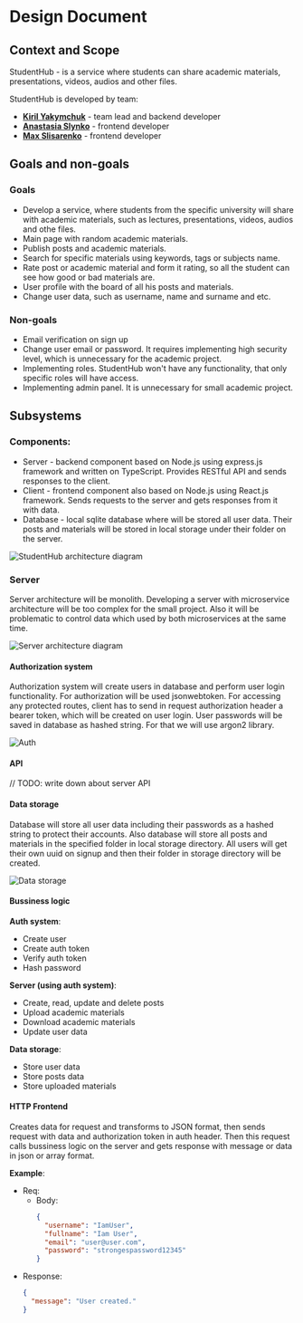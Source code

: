 # Design Document
## Context and Scope
StudentHub - is a service where students can share academic materials, presentations,
videos, audios and other files.

StudentHub is developed by team:
* **[Kiril Yakymchuk](https://github.com/stbestichhh)** - team lead and backend developer
* **[Anastasia Slynko](https://github.com/anastasia-sl)** - frontend developer
* **[Max Slisarenko](https://github.com/Cake2Rock)** - frontend developer

## Goals and non-goals
### Goals
* Develop a service, where students from the specific university will share with
academic materials, such as lectures, presentations, videos, audios and othe files.
* Main page with random academic materials.
* Publish posts and academic materials.
* Search for specific materials using keywords, tags or subjects name.
* Rate post or academic material and form it rating, so all the student can see 
how good or bad materials are.
* User profile with the board of all his posts and materials.
* Change user data, such as username, name and surname and etc.

### Non-goals
* Email verification on sign up
* Change user email or password. It requires implementing high security level,
which is unnecessary for the academic project.
* Implementing roles. StudentHub won't have any functionality, that only specific roles
will have access.
* Implementing admin panel. It is unnecessary for small academic project.

## Subsystems
### Components:
* Server - backend component based on Node.js using express.js framework and written on TypeScript. 
Provides RESTful API and sends responses to the client.
* Client - frontend component also based on Node.js using React.js framework. Sends requests
to the server and gets responses from it with data.
* Database - local sqlite database where will be stored all user data. Their posts and materials
will be stored in local storage under their folder on the server.

![StudentHub architecture diagram](./media/architecture-diagram.png)

### Server
Server architecture will be monolith. Developing a server with microservice architecture will be
too complex for the small project. Also it will be problematic to control data which used by both
microservices at the same time. 

![Server architecture diagram](./media/server-diagram.png)

#### Authorization system
Authorization system will create users in database and perform user login functionality. For
authorization will be used jsonwebtoken. For accessing any protected routes, client has to send
in request authorization header a bearer token, which will be created on user login.
User passwords will be saved in database as hashed string. For that we will use argon2 library.

![Auth](./media/auth.png)

#### API
// TODO: write down about server API

#### Data storage
Database will store all user data including their passwords as a hashed string to protect 
their accounts. Also database will store all posts and materials in the specified folder in local
storage directory. All users will get their own uuid on signup and then their folder in storage directory
will be created.

![Data storage](./media/data-storage.png)

#### Bussiness logic
**Auth system**:
* Create user
* Create auth token
* Verify auth token
* Hash password

**Server (using auth system)**:
* Create, read, update and delete posts
* Upload academic materials
* Download academic materials
* Update user data

**Data storage**:
* Store user data
* Store posts data
* Store uploaded materials

#### HTTP Frontend
Creates data for request and transforms to JSON format, then sends request with data and authorization 
token in auth header. Then this request calls bussiness logic on the server and gets response with 
message or data in json or array format.

**Example**:
* Req:
  * Body:
    ```json
    {
      "username": "IamUser",
      "fullname": "Iam User",
      "email": "user@user.com",
      "password": "strongespassword12345"
    }
    ```
* Response:
  ```json
  {
    "message": "User created."
  }
  ```
